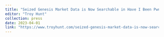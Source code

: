 ```yaml
---
title: "Seized Genesis Market Data is Now Searchable in Have I Been Pwned, Courtesy of the FBI and \"Operation Cookie Monster\""
editor: "Troy Hunt"
collection: press
date: 2023-04-01
link: "https://www.troyhunt.com/seized-genesis-market-data-is-now-searchable-in-have-i-been-pwned-courtesy-of-the-fbi-and-operation-cookie-monster/"
---
```



